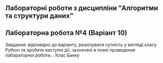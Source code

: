 ## Лабораторні роботи з дисципліни "Алгоритми та структури даних"
## Лабораторна робота №4 (Варіант 10)
Завдання: відповідно до варіанту, реалізувати сутність у вигляді класу Python та зробити наступні дії, зазначені в плані проведення лабораторної роботи...
Клас Банку